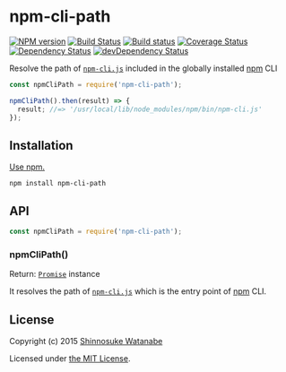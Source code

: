 # npm-cli-path

[![NPM version](https://img.shields.io/npm/v/npm-cli-path.svg)](https://www.npmjs.com/package/npm-cli-path)
[![Build Status](https://travis-ci.org/shinnn/npm-cli-path.svg?branch=master)](https://travis-ci.org/shinnn/npm-cli-path)
[![Build status](https://ci.appveyor.com/api/projects/status/8osd3at404d3jrxi/branch/master?svg=true)](https://ci.appveyor.com/project/ShinnosukeWatanabe/npm-cli-path/branch/master)
[![Coverage Status](https://img.shields.io/coveralls/shinnn/npm-cli-path.svg)](https://coveralls.io/github/shinnn/npm-cli-path)
[![Dependency Status](https://img.shields.io/david/shinnn/npm-cli-path.svg?label=deps)](https://david-dm.org/shinnn/npm-cli-path)
[![devDependency Status](https://img.shields.io/david/dev/shinnn/npm-cli-path.svg?label=devDeps)](https://david-dm.org/shinnn/npm-cli-path#info=devDependencies)

Resolve the path of [`npm-cli.js`][npm-cli] included in the globally installed [npm](https://www.npmjs.com/) CLI

```javascript
const npmCliPath = require('npm-cli-path');

npmCliPath().then(result) => {
  result; //=> '/usr/local/lib/node_modules/npm/bin/npm-cli.js'
});
```

## Installation

[Use npm.](https://docs.npmjs.com/cli/install)

```
npm install npm-cli-path
```

## API

```javascript
const npmCliPath = require('npm-cli-path');
```

### npmCliPath()

Return: [`Promise`](http://www.ecma-international.org/ecma-262/6.0/#sec-promise-constructor) instance

It resolves the path of [`npm-cli.js`][npm-cli] which is the entry point of [npm](https://github.com/npm/npm) CLI.

## License

Copyright (c) 2015 [Shinnosuke Watanabe](https://github.com/shinnn)

Licensed under [the MIT License](./LICENSE).

[npm-cli]: https://github.com/npm/npm/blob/master/bin/npm-cli.js
